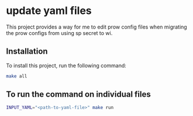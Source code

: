 # update yaml files

This project provides a way for me to edit prow config files when migrating the prow configs from using sp secret to wi.



## Installation

To install this project, run the following command:

```bash
make all
```

## To run the command on individual files

```bash
INPUT_YAML="<path-to-yaml-file>" make run
```

